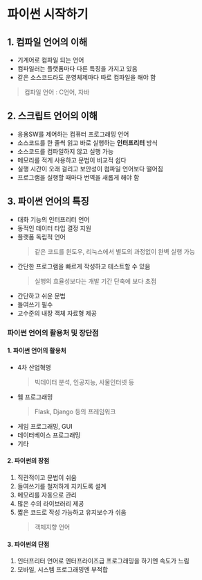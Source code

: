 # 파이썬 시작하기

## 1. 컴파일 언어의 이해

- 기계어로 컴파일 되는 언어
- 컴파일러는 플랫폼마다 다른 특징을 가지고 있음
- 같은 소스코드라도 운영체제마다 따로 컴파일을 해야 함
> 컴파일 언어 : C언어, 자바

## 2. 스크립트 언어의 이해

- 응용SW를 제어하는 컴퓨터 프로그래밍 언어
- 소스코드를 한 줄씩 읽고 바로 실행하는 **인터프리터** 방식
- 소스코드를 컴파일하지 않고 실행 가능
- 메모리를 적게 사용하고 문법이 비교적 쉽다
- 실행 시간이 오래 걸리고 보안성이 컴파일 언어보다 떨어짐
- 프로그램을 실행할 때마다 번역을 새롭게 해야 함

## 3. 파이썬 언어의 특징

- 대화 기능의 인터프리터 언어
- 동적인 데이터 타입 결정 지원
- 플랫폼 독립적 언어
    > 같은 코드를 윈도우, 리눅스에서 별도의 과정없이 완벽 실행 가능
- 간단한 프로그램을 빠르게 작성하고 테스트할 수 있음
    > 실행의 효율성보다는 개발 기간 단축에 보다 초점
- 간단하고 쉬운 문법
- 들여쓰기 필수
- 고수준의 내장 객체 자료형 제공

### 파이썬 언어의 활용처 및 장단점

#### 1. 파이썬 언어의 활용처

- 4차 산업혁명
    > 빅데이터 분석, 인공지능, 사물인터넷 등
- 웹 프로그래밍
    > Flask, Django 등의 프레임워크
- 게임 프로그래밍, GUI
- 데이터베이스 프로그래밍
- 기타

#### 2. 파이썬의 장점

1. 직관적이고 문법이 쉬움
2. 들여쓰기를 철저하게 지키도록 설계
3. 메모리를 자동으로 관리
4. 많은 수의 라이브러리 제공
5. 짧은 코드로 작성 가능하고 유지보수가 쉬움
    > 객체지향 언어

#### 3. 파이썬의 단점

1. 인터프리터 언어로 엔터프라이즈급 프로그래밍을 하기엔 속도가 느림
2. 모바일, 시스템 프로그래밍엔 부적합
